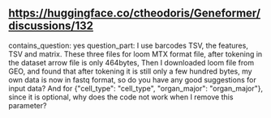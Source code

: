 ## https://huggingface.co/ctheodoris/Geneformer/discussions/132

contains_question: yes
question_part: I use barcodes TSV, the features, TSV and matrix. These three files for loom MTX format file, after tokening in the dataset arrow file is only 464bytes, 
Then I downloaded loom file from GEO, and found that after tokening it is still only a few hundred bytes, my own data is now in fastq format, so do you have any good suggestions for input data? 
 And for {"cell_type": "cell_type", "organ_major": "organ_major"}, since it is optional, why does the code not work when I remove this parameter?